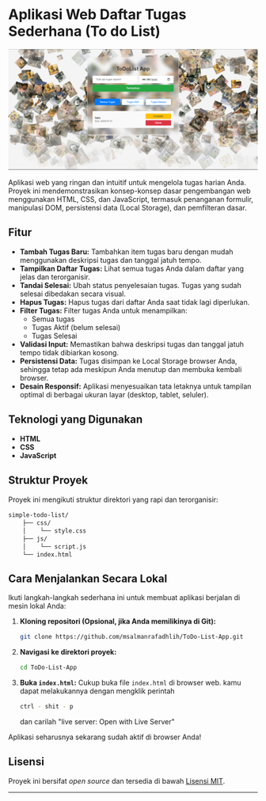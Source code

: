 # Aplikasi Web Daftar Tugas Sederhana (To do List)
![banner]({AEA20418-269C-4C03-9020-223D1F6967CA}.png)

Aplikasi web yang ringan dan intuitif untuk mengelola tugas harian Anda. Proyek ini mendemonstrasikan konsep-konsep dasar pengembangan web menggunakan HTML, CSS, dan JavaScript, termasuk penanganan formulir, manipulasi DOM, persistensi data (Local Storage), dan pemfilteran dasar.

## Fitur

* **Tambah Tugas Baru:** Tambahkan item tugas baru dengan mudah menggunakan deskripsi tugas dan tanggal jatuh tempo.
* **Tampilkan Daftar Tugas:** Lihat semua tugas Anda dalam daftar yang jelas dan terorganisir.
* **Tandai Selesai:** Ubah status penyelesaian tugas. Tugas yang sudah selesai dibedakan secara visual.
* **Hapus Tugas:** Hapus tugas dari daftar Anda saat tidak lagi diperlukan.
* **Filter Tugas:** Filter tugas Anda untuk menampilkan:
    * Semua tugas
    * Tugas Aktif (belum selesai)
    * Tugas Selesai
* **Validasi Input:** Memastikan bahwa deskripsi tugas dan tanggal jatuh tempo tidak dibiarkan kosong.
* **Persistensi Data:** Tugas disimpan ke Local Storage browser Anda, sehingga tetap ada meskipun Anda menutup dan membuka kembali browser.
* **Desain Responsif:** Aplikasi menyesuaikan tata letaknya untuk tampilan optimal di berbagai ukuran layar (desktop, tablet, seluler).

## Teknologi yang Digunakan

* **HTML**
* **CSS**
* **JavaScript**

## Struktur Proyek

Proyek ini mengikuti struktur direktori yang rapi dan terorganisir:
```
simple-todo-list/
    ├── css/
    │    └── style.css
    ├── js/
    │    └── script.js
    └── index.html
```
## Cara Menjalankan Secara Lokal

Ikuti langkah-langkah sederhana ini untuk membuat aplikasi berjalan di mesin lokal Anda:

1.  **Kloning repositori (Opsional, jika Anda memilikinya di Git):**
    ```bash
    git clone https://github.com/msalmanrafadhlih/ToDo-List-App.git
    ```

2.  **Navigasi ke direktori proyek:**
    ```bash
    cd ToDo-List-App
    ```

3.  **Buka `index.html`:**
    Cukup buka file `index.html` di browser web. kamu  dapat melakukannya dengan mengklik perintah

    ```bash
    ctrl - shit - p 
    ```
    dan carilah "live server: Open with Live Server"

Aplikasi seharusnya sekarang sudah aktif di browser Anda!

## Lisensi

Proyek ini bersifat *open source* dan tersedia di bawah [Lisensi MIT](LICENSE).

---